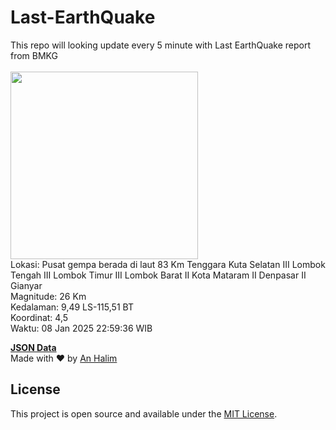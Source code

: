 # Last-EarthQuake
This repo will looking update every 5 minute with Last EarthQuake report from BMKG
<br>
<br>
<img src="undefined" width="300"/>
<br>
Lokasi: Pusat gempa berada di laut 83 Km Tenggara Kuta Selatan  III Lombok Tengah III Lombok Timur III Lombok Barat II Kota Mataram II Denpasar II Gianyar <br>
Magnitude: 26 Km <br>
Kedalaman: 9,49 LS-115,51 BT <br>
Koordinat: 4,5 <br>
Waktu: 08 Jan 2025 22:59:36 WIB <br>

<a href="./data/data.json">**JSON Data**</a>
<br>
Made with ❤️ by <a href="https://github.com/an-halim">An Halim</a>
## License

This project is open source and available under the [MIT License](LICENSE).
